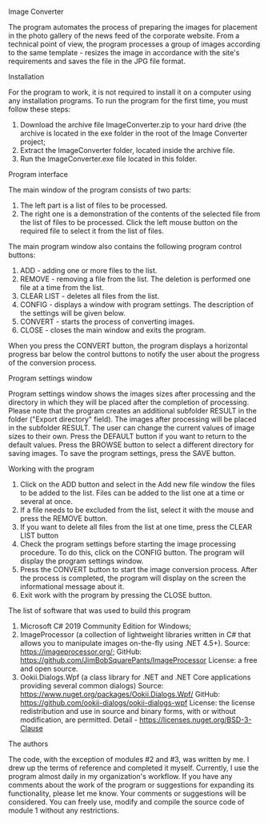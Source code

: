 Image Converter

The program automates the process of preparing the images for placement in the photo gallery of the news feed of the corporate website.
From a technical point of view, the program processes a group of images according to the same template - resizes the image in accordance with the site's requirements and saves the file in the JPG file format.

Installation

For the program to work, it is not required to install it on a computer using any installation programs.
To run the program for the first time, you must follow these steps:
1) Download the archive file ImageConverter.zip to your hard drive (the archive is located in the exe folder in the root of the Image Converter project;
2) Extract the ImageConverter folder, located inside the archive file.
3) Run the ImageConverter.exe file located in this folder.


Program interface

The main window of the program consists of two parts:

1) The left part is a list of files to be processed.
2) The right one is a demonstration of the contents of the selected file from the list of files to be processed. Click the left mouse button on the required file to select it from the list of files.

The main program window also contains the following program control buttons:

1) ADD - adding one or more files to the list.
2) REMOVE - removing a file from the list. The deletion is performed one file at a time from the list.
3) CLEAR LIST - deletes all files from the list.
4) CONFIG - displays a window with program settings. The description of the settings will be given below.
5) CONVERT - starts the process of converting images.
6) CLOSE - closes the main window and exits the program.

When you press the CONVERT button, the program displays a horizontal progress bar below the control buttons to notify the user about the progress of the conversion process.

Program settings window

Program settings window shows the images sizes after processing and the directory in which they will be placed after the completion of processing. Please note that the program creates an additional subfolder RESULT in the folder ("Export directory" field). The images after processing will be placed in the subfolder RESULT.
The user can change the current values of image sizes to their own.
Press the DEFAULT button if you want to return to the default values.
Press the BROWSE button to select a different directory for saving images.
To save the program settings, press the SAVE button.

Working with the program

1) Click on the ADD button and select in the Add new file window the files to be added to the list. Files can be added to the list one at a time or several at once.
2) If a file needs to be excluded from the list, select it with the mouse and press the REMOVE button.
3) If you want to delete all files from the list at one time, press the CLEAR LIST button
4) Check the program settings before starting the image processing procedure. To do this, click on the CONFIG button. The program will display the program settings window.
5) Press the CONVERT button to start the image conversion process. After the process is completed, the program will display on the screen the informational message about it.
6) Exit work with the program by pressing the CLOSE button.

The list of software that was used to build this program

1) Microsoft C# 2019 Community Edition for Windows;
2) ImageProcessor (a collection of lightweight libraries written in C# that allows you to manipulate images on-the-fly using .NET 4.5+).
Source: https://imageprocessor.org/;
GitHub: https://github.com/JimBobSquarePants/ImageProcessor
License: a free and open source.
3) Ookii.Dialogs.Wpf (a class library for .NET and .NET Core applications providing several common dialogs)
Source: https://www.nuget.org/packages/Ookii.Dialogs.Wpf/
GitHub: https://github.com/ookii-dialogs/ookii-dialogs-wpf
License: the license redistribution and use in source and binary forms, with or without modification, are permitted. Detail - https://licenses.nuget.org/BSD-3-Clause


The authors

The code, with the exception of modules #2 and #3, was written by me. I drew up the terms of reference and completed it myself.
Currently, I use the program almost daily in my organization's workflow.
If you have any comments about the work of the program or suggestions for expanding its functionality, please let me know. Your comments or suggestions will be considered.
You can freely use, modify and compile the source code of module 1 without any restrictions.
